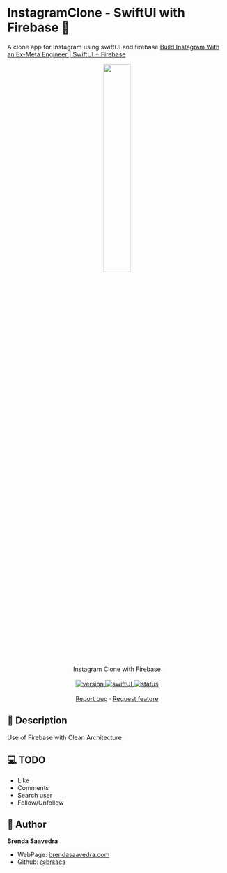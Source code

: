 # InstagramClone - SwiftUI with Firebase 👋

A clone app for Instagram using swiftUI and firebase [Build Instagram With an Ex-Meta Engineer | SwiftUI + Firebase](https://www.youtube.com/watch?v=7UKUCZuaVlA)
<p align="center">
<a href="#">
<img src="images/instagram_demo.gif" align="center" width=35%>
</a> 
<br><br>
     Instagram Clone with Firebase
    <br><br>
  <a href="#">
    <img alt="version" src="https://img.shields.io/badge/Version-v1.0-red.svg" />
  </a>
  <a href="#">
    <img alt="swiftUI" src="https://img.shields.io/badge/SwiftUI-16.4-blue.svg" />
  </a>
  <a href="#">
    <img alt="status" src="https://img.shields.io/badge/status-done-green.svg" />
  </a>
  <br>
    <br>
    <a href="https://github.com/brsaca/InstagramClone/issues/new">Report bug</a>
    ·
    <a href="https://github.com/brsaca/InstagramClone/issues/new">Request feature</a>
</p>

## 📝 Description
Use of Firebase with Clean Architecture

## 💻 TODO
- Like
- Comments
- Search user
- Follow/Unfollow

## 👤 Author

**Brenda Saavedra**

- WebPage: [brendasaavedra.com](http://brendasaavedra.com)
- Github: [@brsaca](https://github.com/brsaca/)
